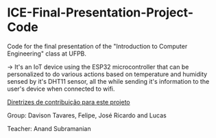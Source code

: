 # ICE-Final-Presentation-Project-Code
Code for the final presentation of the "Introduction to Computer Engineering" class at UFPB.

-> It's an IoT device using the ESP32 microcontroller that can be personalized to do various actions based on temperature and humidity sensed by it's DHT11 sensor, all the while sending it's information to the user's device when connected to wifi.

[Diretrizes de contribuição para este projeto](
ICE-Final-Presentation-Project-Code/gifExample.gif)

Group: Davison Tavares, Felipe, José Ricardo and Lucas

Teacher: Anand Subramanian
